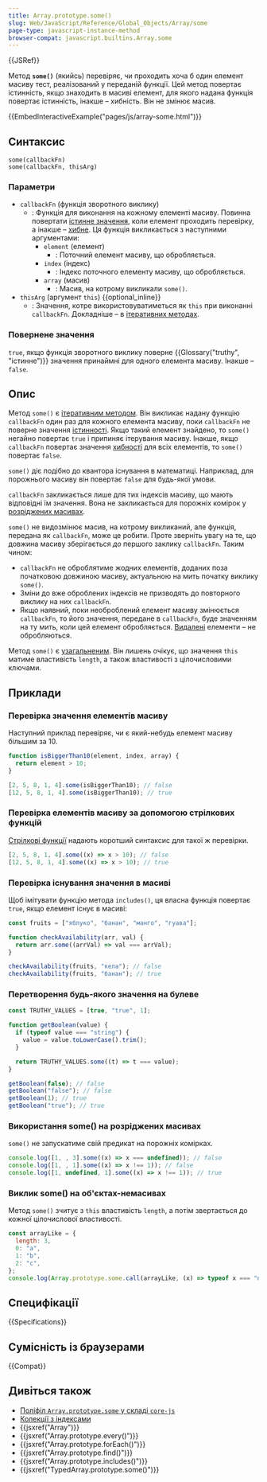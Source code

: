 ```yaml
---
title: Array.prototype.some()
slug: Web/JavaScript/Reference/Global_Objects/Array/some
page-type: javascript-instance-method
browser-compat: javascript.builtins.Array.some
---
```


{{JSRef}}

Метод **`some()`** (якийсь) перевіряє, чи проходить хоча б один елемент масиву тест, реалізований у переданій функції. Цей метод повертає істинність, якщо знаходить в масиві елемент, для якого надана функція повертає істинність, інакше – хибність. Він не змінює масив.

{{EmbedInteractiveExample("pages/js/array-some.html")}}

## Синтаксис

```js-nolint
some(callbackFn)
some(callbackFn, thisArg)
```

### Параметри

- `callbackFn` (функція зворотного виклику)
  - : Функція для виконання на кожному елементі масиву. Повинна повертати [істинне значення](/uk/docs/Glossary/Truthy), коли елемент проходить перевірку, а інакше – [хибне](/uk/docs/Glossary/Falsy). Ця функція викликається з наступними аргументами:
    - `element` (елемент)
      - : Поточний елемент масиву, що обробляється.
    - `index` (індекс)
      - : Індекс поточного елементу масиву, що обробляється.
    - `array` (масив)
      - : Масив, на котрому викликали `some()`.
- `thisArg` (аргумент `this`) {{optional_inline}}
  - : Значення, котре використовуватиметься як `this` при виконанні `callbackFn`. Докладніше – в [ітеративних методах](/uk/docs/Web/JavaScript/Reference/Global_Objects/Array#iteratyvni-metody).

### Повернене значення

`true`, якщо функція зворотного виклику поверне {{Glossary("truthy", "істинне")}} значення принаймні для одного елемента масиву. Інакше – `false`.

## Опис

Метод `some()` є [ітеративним методом](/uk/docs/Web/JavaScript/Reference/Global_Objects/Array#iteratyvni-metody). Він викликає надану функцію `callbackFn` один раз для кожного елемента масиву, поки `callbackFn` не поверне значення [істинності](/uk/docs/Glossary/Truthy). Якщо такий елемент знайдено, то `some()` негайно повертає `true` і припиняє ітерування масиву. Інакше, якщо `callbackFn` повертає значення [хибності](/uk/docs/Glossary/Falsy) для всіх елементів, то `some()` повертає `false`.

`some()` діє подібно до квантора існування в математиці. Наприклад, для порожнього масиву він повертає `false` для будь-якої умови.

`callbackFn` закликається лише для тих індексів масиву, що мають відповідні їм значення. Вона не закликається для порожніх комірок у [розріджених масивах](/uk/docs/Web/JavaScript/Guide/Indexed_collections#rozridzheni-masyvy).

`some()` не видозмінює масив, на котрому викликаний, але функція, передана як `callbackFn`, може це робити. Проте зверніть увагу на те, що довжина масиву зберігається _до_ першого заклику `callbackFn`. Таким чином:

- `callbackFn` не оброблятиме жодних елементів, доданих поза початковою довжиною масиву, актуальною на мить початку виклику `some()`.
- Зміни до вже оброблених індексів не призводять до повторного виклику на них `callbackFn`.
- Якщо наявний, поки необроблений елемент масиву змінюється `callbackFn`, то його значення, передане в `callbackFn`, буде значенням на ту мить, коли цей елемент обробляється. [Видалені](/uk/docs/Web/JavaScript/Reference/Operators/delete) елементи – не обробляються.

Метод `some()` є [узагальненим](/uk/docs/Web/JavaScript/Reference/Global_Objects/Array#uzahalneni-metody-masyvu). Він лишень очікує, що значення `this` матиме властивість `length`, а також властивості з цілочисловими ключами.

## Приклади

### Перевірка значення елементів масиву

Наступний приклад перевіряє, чи є який-небудь елемент масиву більшим за 10.

```js
function isBiggerThan10(element, index, array) {
  return element > 10;
}

[2, 5, 8, 1, 4].some(isBiggerThan10); // false
[12, 5, 8, 1, 4].some(isBiggerThan10); // true
```

### Перевірка елементів масиву за допомогою стрілкових функцій

[Стрілкові функції](/uk/docs/Web/JavaScript/Reference/Functions/Arrow_functions) надають коротший синтаксис для такої ж перевірки.

```js
[2, 5, 8, 1, 4].some((x) => x > 10); // false
[12, 5, 8, 1, 4].some((x) => x > 10); // true
```

### Перевірка існування значення в масиві

Щоб імітувати функцію метода `includes()`, ця власна функція повертає `true`, якщо елемент існує в масиві:

```js
const fruits = ["яблуко", "банан", "манго", "гуава"];

function checkAvailability(arr, val) {
  return arr.some((arrVal) => val === arrVal);
}

checkAvailability(fruits, "кела"); // false
checkAvailability(fruits, "банан"); // true
```

### Перетворення будь-якого значення на булеве

```js
const TRUTHY_VALUES = [true, "true", 1];

function getBoolean(value) {
  if (typeof value === "string") {
    value = value.toLowerCase().trim();
  }

  return TRUTHY_VALUES.some((t) => t === value);
}

getBoolean(false); // false
getBoolean("false"); // false
getBoolean(1); // true
getBoolean("true"); // true
```

### Використання some() на розріджених масивах

`some()` не запускатиме свій предикат на порожніх комірках.

```js
console.log([1, , 3].some((x) => x === undefined)); // false
console.log([1, , 1].some((x) => x !== 1)); // false
console.log([1, undefined, 1].some((x) => x !== 1)); // true
```

### Виклик some() на об'єктах-немасивах

Метод `some()` зчитує з `this` властивість `length`, а потім звертається до кожної цілочислової властивості.

```js
const arrayLike = {
  length: 3,
  0: "a",
  1: "b",
  2: "c",
};
console.log(Array.prototype.some.call(arrayLike, (x) => typeof x === "number")); // false
```

## Специфікації

{{Specifications}}

## Сумісність із браузерами

{{Compat}}

## Дивіться також

- [Поліфіл `Array.prototype.some` у складі `core-js`](https://github.com/zloirock/core-js#ecmascript-array)
- [Колекції з індексами](/uk/docs/Web/JavaScript/Guide/Indexed_collections)
- {{jsxref("Array")}}
- {{jsxref("Array.prototype.every()")}}
- {{jsxref("Array.prototype.forEach()")}}
- {{jsxref("Array.prototype.find()")}}
- {{jsxref("Array.prototype.includes()")}}
- {{jsxref("TypedArray.prototype.some()")}}
